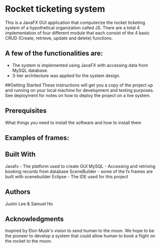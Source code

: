 

# Rocket ticketing system
This is a JavaFX GUI application that computerize the rocket ticketing system of a hypothetical organization called JS. There are a total 4 implementation of
four different module that each consist of the 4 basic CRUD (Create, retrieve, update and delete) functions.

## A few of the functionalities are:
- The system is implemented using JavaFX with accessing data from MySQL database.
- 3-tier architecture was applied for the system design.

##Getting Started
These instructions will get you a copy of the project up and running on your local machine for development and testing purposes. See deployment for notes on how to deploy the project on a live system.

## Prerequisites
What things you need to install the software and how to install them

## Examples of frames:


## Built With
Javafx - The platform used to create GUI
MySQL - Accessing and retriving booking records from database
SceneBuilder - some of the fx frames are built with scenebuilder
Eclipse - The IDE used for this project

## Authors
Justin Lee & Samuel Ho

## Acknowledgments
Inspired by Elon Musk's vision to send human to the moon. We hope to be the pioneer to develop a system that could allow human to book a flight on the rocket to the moon.

